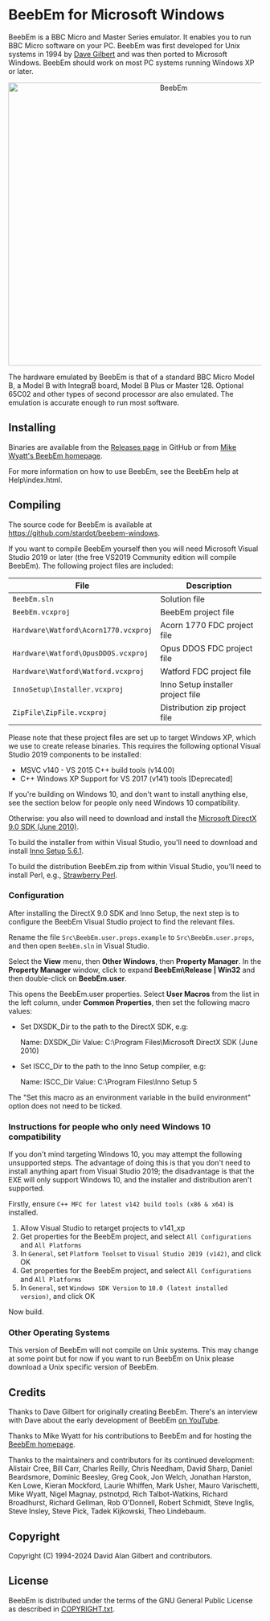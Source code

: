 BeebEm for Microsoft Windows
============================

BeebEm is a BBC Micro and Master Series emulator. It enables you to run BBC Micro software on your PC. BeebEm was first developed for Unix systems in 1994 by [Dave Gilbert](http://www.treblig.org/) and was then ported to Microsoft Windows. BeebEm should work on most PC systems running Windows XP or later.

<p align="center">
  <a href="https://github.com/stardot/beebem-windows"><img src="BeebEm.png" alt="BeebEm" width="642" height="564" /></a>
</p>

The hardware emulated by BeebEm is that of a standard BBC Micro Model B, a Model B with IntegraB board, Model B Plus or Master 128. Optional 65C02 and other types of second processor are also emulated. The emulation is accurate enough to run most software.

Installing
----------

Binaries are available from the [Releases page](https://github.com/stardot/beebem-windows/releases/) in GitHub or from [Mike Wyatt's BeebEm homepage](http://www.mkw.me.uk/beebem).

For more information on how to use BeebEm, see the BeebEm help at Help\index.html.

Compiling
---------

The source code for BeebEm is available at https://github.com/stardot/beebem-windows.

If you want to compile BeebEm yourself then you will need Microsoft Visual Studio 2019 or later (the free VS2019 Community edition will compile BeebEm). The following project files are included:

| File                                 | Description                       |
| ------------------------------------ | --------------------------------- |
| `BeebEm.sln`                         | Solution file                     |
| `BeebEm.vcxproj`                     | BeebEm project file               |
| `Hardware\Watford\Acorn1770.vcxproj` | Acorn 1770 FDC project file       |
| `Hardware\Watford\OpusDDOS.vcxproj`  | Opus DDOS FDC project file        |
| `Hardware\Watford\Watford.vcxproj`   | Watford FDC project file          |
| `InnoSetup\Installer.vcxproj`        | Inno Setup installer project file |
| `ZipFile\ZipFile.vcxproj`            | Distribution zip project file     |

Please note that these project files are set up to target Windows XP, which we use to create release binaries. This requires the following optional Visual Studio 2019 components to be installed:

* MSVC v140 - VS 2015 C++ build tools (v14.00)
* C++ Windows XP Support for VS 2017 (v141) tools [Deprecated]

If you're building on Windows 10, and don't want to install anything else, see the section below for people only need Windows 10 compatibility.

Otherwise: you also will need to download and install the [Microsoft DirectX 9.0 SDK (June 2010)](https://www.microsoft.com/en-us/download/details.aspx?id=6812).

To build the installer from within Visual Studio, you'll need to download and install [Inno Setup 5.6.1](https://files.jrsoftware.org/is/5/).

To build the distribution BeebEm.zip from within Visual Studio, you'll need to install Perl, e.g., [Strawberry Perl](https://strawberryperl.com/).

### Configuration

After installing the DirectX 9.0 SDK and Inno Setup, the next step is to configure the BeebEm Visual Studio project to find the relevant files.

Rename the file `Src\BeebEm.user.props.example` to `Src\BeebEm.user.props`, and then open `BeebEm.sln` in Visual Studio.

Select the **View** menu, then **Other Windows**, then **Property Manager**. In the **Property Manager** window, click to expand **BeebEm\Release | Win32** and then double-click on **BeebEm.user**.

This opens the BeebEm.user properties. Select **User Macros** from the list in the left column, under **Common Properties**, then set the following macro values:

* Set DXSDK_Dir to the path to the DirectX SDK, e.g:

  Name:  DXSDK_Dir
  Value: C:\Program Files\Microsoft DirectX SDK (June 2010)

* Set ISCC_Dir to the path to the Inno Setup compiler, e.g:

  Name:  ISCC_Dir
  Value: C:\Program Files\Inno Setup 5

The "Set this macro as an environment variable in the build environment"
option does not need to be ticked.

### Instructions for people who only need Windows 10 compatibility

If you don't mind targeting Windows 10, you may attempt the following unsupported steps. The advantage of doing this is that you don't need to install anything apart from Visual Studio 2019; the disadvantage is that the EXE will only support Windows 10, and the installer and distribution aren't supported.

Firstly, ensure `C++ MFC for latest v142 build tools (x86 & x64)` is installed.

1. Allow Visual Studio to retarget projects to v141_xp
2. Get properties for the BeebEm project, and select `All Configurations` and `All Platforms`
3. In `General`, set `Platform Toolset` to `Visual Studio 2019 (v142)`, and click OK
4. Get properties for the BeebEm project, and select `All Configurations` and `All Platforms`
5. In `General`, set `Windows SDK Version` to `10.0 (latest installed version)`, and click OK

Now build.

### Other Operating Systems

This version of BeebEm will not compile on Unix systems. This may change at some point but for now if you want to run BeebEm on Unix please download a Unix specific version of BeebEm.

Credits
-------

Thanks to Dave Gilbert for originally creating BeebEm. There's an interview with Dave about the early development of BeebEm [on YouTube](https://www.youtube.com/watch?v=7D5Msu4zn-Q).

Thanks to Mike Wyatt for his contributions to BeebEm and for hosting the [BeebEm homepage](http://www.mkw.me.uk/beebem).

Thanks to the maintainers and contributors for its continued development: Alistair Cree, Bill Carr, Charles Reilly, Chris Needham, David Sharp, Daniel Beardsmore, Dominic Beesley, Greg Cook, Jon Welch, Jonathan Harston, Ken Lowe, Kieran Mockford, Laurie Whiffen, Mark Usher, Mauro Varischetti, Mike Wyatt, Nigel Magnay, pstnotpd, Rich Talbot-Watkins, Richard Broadhurst, Richard Gellman, Rob O'Donnell, Robert Schmidt, Steve Inglis, Steve Insley, Steve Pick, Tadek Kijkowski, Theo Lindebaum.

Copyright
---------

Copyright (C) 1994-2024 David Alan Gilbert and contributors.

License
-------

BeebEm is distributed under the terms of the GNU General Public License as described in [COPYRIGHT.txt](COPYRIGHT.txt).

